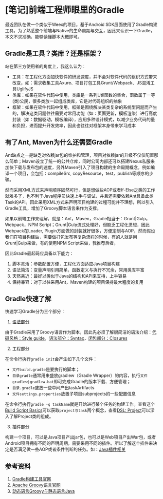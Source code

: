 # [笔记]前端工程师眼里的Gradle

最近团队在做一个类似于Weex的项目，基于Android SDK层面使用了Gradle构建工具，为了熟悉整个前端与Native的生命周期与交互，因此来认识一下Gradle，本文不求准确，能够读懂脚本大概即可。

## Gradle是工具？类库？还是框架？

站在第三方使用者的角度上，我这么认为：

* 工具：在工程化方面加快软件的研发速度，并不会对软件代码的组织方式带来改变，如：需求收集工具Axure、项目打包工具Grunt/Webpack、JS混淆工具UglifyJS
* 类库：如果在软件代码中使用，类库是一系列Util函数的集合，函数属于一等(类)公民，很多类放一起组成类库，它是对代码组织的抽象
* 框架：如果在软件代码中使用，框架是围绕解决某类复杂的系统型问题而产生的，解决这类问题往往需要对常用功能（如：页面更新，模板渲染）进行高度封装（如：数据驱动，模板编译），应用多种设计模式，以减少业务代码的量和负担，进而提升开发效率，因此也往往对框架本身带来学习成本


## 有了Ant, Maven为什么还需要Gradle

Ant缺点之一是缺乏对依赖jar包的维护和管理，项目对依赖jar的升级不仅仅配置那么简单；Maven设立了统一的公共仓库，同时公司内部还可以搭建Nexus私服来加快下载与发布包的速度，另外Maven引入了项目构建的生命周期概念，例如编译一个项目，会包括：compileSrc, copyResource，test，publish等顺序的步骤。

然而采用XML方式来声明顺序固然可行，但是想做些AOP或者If-Else之类的工作就难多了，也不利于Java程序员快速上手与调试，并且还需要依赖Ant具备此类Task的API。因此采用XML方式来声明项目构建的过程可能并不理想，所以引入Gradle工具，增加了Groovy脚本语言来作为支撑。

如果以前端工作来理解，就是：Ant，Maven，Gradle相当于：Grunt|Gulp，Webpack，NPM Script；Grunt|Gulp流式处理好，但缺乏工程化思想，因此Webpack在Loader, Plugin方面做的封装就好很多，方便定制与AOP，然而假设我们在项目构建后，需要做打包发布等复杂流程的时候，有的人就是用Grunt|Gulp来做，有的使用NPM Script来做，我推荐后者。

因此Gradle最起码应具备以下能力：

1. 脚本灵活：参数配置方便，工程化方面适应Java项目构建
2. 语法简洁：变量声明引用简单，函数定义与执行不冗余，常用类库丰富
3. 天然亲近：最好以类似于Java的结构和API来支持，上手容易
4. 保持兼容：对于以往采用Ant，Maven构建的项目保持最大程度的复用


## Gradle快速了解

快速学习Gradle分为三个部分：

1. [语法部分](http://www.groovy-lang.org/documentation.html)

由于Gradle采用了Groovy语言作为脚本，因此先必须了解很简洁的语法介绍：[代码风格：Style guide](http://www.groovy-lang.org/style-guide.html)，[语法部分：Syntax](http://www.groovy-lang.org/syntax.html)，[闭包部分：Closures](http://www.groovy-lang.org/closures.html)

2. 工程部分

在命令行执行`gradle init`会产生如下几个文件：

- `文件build.gradle`是要执行的脚本；
- `目录gradle`通常用来盛放gradlew（Gradle Wrapper）的内容，执行`文件gradlew|gradlew.bat`即可完成Gradle的版本下载、方便管理；
- `目录.gradle`盛放一些中间产出taskArtifacts
- `文件settings.properties`放置子项目subprojects的一些配置信息

在命令行执行`gradle -q taskName`就是开始进行某个任务的构建工作。查看这个[Build Script Basics](https://docs.gradle.org/3.5/userguide/tutorial_using_tasks.html)可以获取`project与task`两个概念，查看[DSL: Project](https://docs.gradle.org/3.5/dsl/org.gradle.api.Project.html)可以深入了解Project类的组成。


3. 插件部分

构建一个项目，可以是Java项目产出jar包，也可以是Web项目产出War包，或者Android项目拥有不同的声明周期，需要采用不同的插件。所以了解这个插件来决定是否满足做一些AOP或者条件判断的任务。如：[Java插件相关](https://docs.gradle.org/3.5/userguide/tutorial_java_projects.html)


## 参考资料

1. [Gradle构建工具官网](https://gradle.org/)
2. [Apache Groovy语言官网](http://www.groovy-lang.org/index.html)
3. [动态语言Groovy与静态语言Java](https://docs.gradle.org/3.5/userguide/userguide.html)

